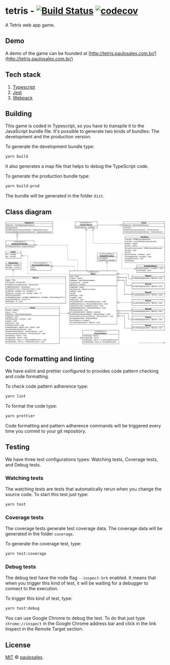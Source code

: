 # tetris - [![Build Status](https://travis-ci.com/paulosales/tetris.svg?branch=dev)](https://travis-ci.com/paulosales/tetris) [![codecov](https://codecov.io/gh/paulosales/tetris/branch/dev/graph/badge.svg)](https://codecov.io/gh/paulosales/tetris)

A Tetris web app game.

## Demo

A demo of the game can be founded at [http://tetris.paulosales.com.br/](http://tetris.paulosales.com.br/)

## Tech stack

1. [Typescript](https://www.typescriptlang.org/)
2. [Jest](https://jestjs.io/)
3. [Webpack](https://webpack.js.org/)

## Building

This game is coded in Typescript, so you have to transpile it to the JavaScript bundle file.
It's possible to generate two kinds of bundles: The development and the production version.

To generate the development bundle type:

```bash
yarn build
```

It also generates a map file that helps to debug the TypeScript code.

To generate the production bundle type:

```bash
yarn build-prod
```

The bundle will be generated in the folder `dist`.

## Class diagram

![Class diagram](specs/class-diagram.png)

## Code formatting and linting

We have eslint and prettier configured to provides code pattern checking and code formatting.

To check code pattern adherence type:

```bash
yarn lint
```

To format the code type:

```bash
yarn prettier
```

Code formatting and pattern adherence commands will be triggered every time you commit to your git repository.

## Testing

We have three test configurations types: Watching tests, Coverage tests, and Debug tests.

### Watching tests

The watching tests are tests that automatically rerun when you change the source code. To start this test just type:

```bash
yarn test
```

### Coverage tests

The coverage tests generate test coverage data.
The coverage data will be generated in the folder `coverage`.

To generate the coverage test, type:

```bash
yarn test:coverage
```

### Debug tests

The debug test have the node flag `--inspect-brk` enabled. It means that when you trigger this kind of test, it will be waiting for a debugger to connect to the execution.

To trigger this kind of test, type:

```bash
yarn test:debug
```

You can use Google Chrome to debug the test. To do that just type `chrome://inspect` in the Google Chrome address bar and click in the link Inspect in the Remote Target section.

## License

[MIT](https://github.com/paulosales/tetris/blob/master/LICENSE) © [paulosales](https://github.com/paulosales/).
